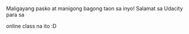 Maligayang pasko at manigong bagong taon sa inyo! Salamat sa Udacity para sa

online class na ito :D